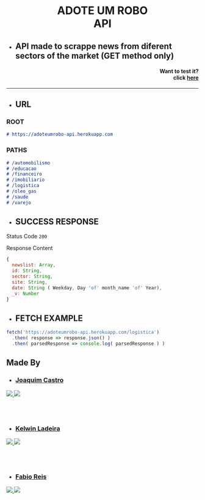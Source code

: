 # <p align="center"> ADOTE UM ROBO <br> API </p> #

- ## API made to scrappe news from diferent sectors of the market (GET method only) ##

#### <p align="right" > Want to test it? <br> click [here](https://adoteumrobo-api.herokuapp.com/logistica) </p> ####

---

- ## URL ##

### ROOT ###

```markdown
# https://adoteumrobo-api.herokuapp.com
```

### PATHS ###

```markdown
# /automobilismo
# /educacao
# /financeiro
# /imobiliario
# /logistica
# /oleo_gas
# /saude
# /varejo
```

- ## SUCCESS RESPONSE ##

Status Code `200`

Response Content
```javascript
{
  newslist: Array,
  id: String,
  sector: String,
  site: String,
  date: String ( Weekday, Day 'of' month_name 'of' Year),
  _v: Number
}
```

- ## FETCH EXAMPLE ##

```javascript
fetch('https://adoteumrobo-api.herokuapp.com/logistica')
  .then( response => response.json() )
  .then( parsedResponse => console.log( parsedResponse ) )
```

## Made By ##

- ### [Joaquim Castro](https://github.com/Joaquim09Castro) ###
<a href="mailto:joaquimcastro2909@gmail.com?subject=Contact%20through%20Github">
  <img src="https://img.shields.io/badge/gmail-D14836?&style=plastic&logo=gmail&logoColor=white">
</a>
<a href="https://www.linkedin.com/in/joaquim-rodrigo-moraes-de-castro/">
  <img src="https://img.shields.io/badge/linkedin-%230077B5.svg?&style=plastic&logo=linkedin&logoColor=white">
</a>

<br><br>

- ### [Kelwin Ladeira](https://github.com/ladeirakelwin) ###
<a href="mailto:ladeirakelwin@gmail.com?subject=Contact%20through%20Github">
  <img src="https://img.shields.io/badge/gmail-D14836?&style=plastic&logo=gmail&logoColor=white">
</a>
<a href="https://www.linkedin.com/in/ladeirakelwin/">
  <img src="https://img.shields.io/badge/linkedin-%230077B5.svg?&style=plastic&logo=linkedin&logoColor=white">
</a>

<br><br>

- ### [Fabio Reis](https://github.com/Fabinnreis) ###
<a href="mailto:fabioreisti@outlook.com?subject=Contact%20through%20Github">
  <img src="https://img.shields.io/badge/outlook-3648D1?&style=plastic&logo=microsoft-outlook&logoColor=white">
</a>
<a href="https://www.linkedin.com/in/fabio-reis-chagas-41a704141/">
  <img src="https://img.shields.io/badge/linkedin-%230077B5.svg?&style=plastic&logo=linkedin&logoColor=white">
</a>
